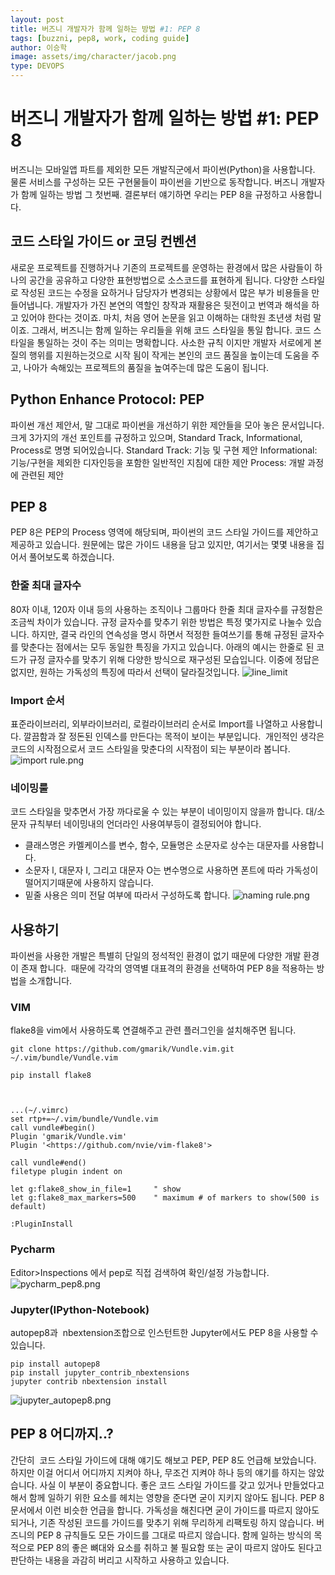 ```yaml
---
layout: post
title: 버즈니 개발자가 함께 일하는 방법 #1: PEP 8
tags: [buzzni, pep8, work, coding guide]
author: 이승학
image: assets/img/character/jacob.png 
type: DEVOPS
---
```


# 버즈니 개발자가 함께 일하는 방법 #1: PEP 8

버즈니는 모바일앱 파트를 제외한 모든 개발직군에서 파이썬(Python)을 사용합니다. 물론 서비스를 구성하는 모든 구현물들이 파이썬을 기반으로 동작합니다. 버즈니 개발자가 함께 일하는 방법 그 첫번째. 결론부터 얘기하면 우리는 PEP 8을 규정하고 사용합니다. 

## 코드 스타일 가이드 or 코딩 컨벤션

새로운 프로젝트를 진행하거나 기존의 프로젝트를 운영하는 환경에서 많은 사람들이 하나의 공간을 공유하고 다양한 표현방법으로 소스코드를 표현하게 됩니다. 다양한 스타일로 작성된 코드는 수정을 요하거나 담당자가 변경되는 상황에서 많은 부가 비용들을 만들어냅니다. 개발자가 가진 본연의 역할인 창작과 재활용은 뒷전이고 번역과 해석을 하고 있어야 한다는 것이죠. 마치, 처음 영어 논문을 읽고 이해하는 대학원 초년생 처럼 말이죠. 그래서, 버즈니는 함께 일하는 우리들을 위해 코드 스타일을 통일 합니다. 코드 스타일을 통일하는 것이 주는 의미는 명확합니다. 사소한 규칙 이지만 개발자 서로에게 본질의 행위를 지원하는것으로 시작 됨이 작게는 본인의 코드 품질을 높이는데 도움을 주고, 나아가 속해있는 프로젝트의 품질을 높여주는데 많은 도움이 됩니다. 

## Python Enhance Protocol: PEP

파이썬 개선 제안서, 말 그대로 파이썬을 개선하기 위한 제안들을 모아 놓은 문서입니다. 크게 3가지의 개선 포인트를 규정하고 있으며, Standard Track, Informational, Process로 명명 되어있습니다. Standard Track: 기능 및 구현 제안 Informational: 기능/구현을 제외한 디자인등을 포함한 일반적인 지침에 대한 제안 Process: 개발 과정에 관련된 제안 

## PEP 8

PEP 8은 PEP의 Process 영역에 해당되며, 파이썬의 코드 스타일 가이드를 제안하고 제공하고 있습니다. 원문에는 많은 가이드 내용을 담고 있지만, 여기서는 몇몇 내용을 집어서 풀어보도록 하겠습니다. 

### 한줄 최대 글자수

80자 이내, 120자 이내 등의 사용하는 조직이나 그룹마다 한줄 최대 글자수를 규정함은 조금씩 차이가 있습니다. 규정 글자수를 맞추기 위한 방법은 특정 몇가지로 나눌수 있습니다. 하지만, 결국 라인의 연속성을 명시 하면서 적정한 들여쓰기를 통해 규정된 글자수를 맞춘다는 점에서는 모두 동일한 특징을 가지고 있습니다. 아래의 예시는 한줄로 된 코드가 규정 글자수를 맞추기 위해 다양한 방식으로 재구성된 모습입니다. 이중에 정답은 없지만, 원하는 가독성의 특징에 따라서 선택이 달라질것입니다. ![line_limit](https://boilerbuzzni.files.wordpress.com/2017/11/line_limit.png)

### Import 순서

표준라이브러리, 외부라이브러리, 로컬라이브러리 순서로 Import를 나열하고 사용합니다. 깔끔함과 잘 정돈된 인덱스를 만든다는 목적이 보이는 부분입니다.  개인적인 생각은 코드의 시작점으로서 코드 스타일을 맞춘다의 시작점이 되는 부분이라 봅니다. ![import rule.png](https://boilerbuzzni.files.wordpress.com/2017/11/import-rule.png)

### 네이밍룰

코드 스타일을 맞추면서 가장 까다로울 수 있는 부분이 네이밍이지 않을까 합니다. 대/소문자 규칙부터 네이밍내의 언더라인 사용여부등이 결정되어야 합니다. 

  * 클래스명은 카멜케이스를 변수, 함수, 모듈명은 소문자로 상수는 대문자를 사용합니다.
  * 소문자 l, 대문자 I, 그리고 대문자 O는 변수명으로 사용하면 폰트에 따라 가독성이 떨어지기때문에 사용하지 않습니다.
  * 밑줄 사용은 의미 전달 여부에 따라서 구성하도록 합니다.
![naming rule.png](https://boilerbuzzni.files.wordpress.com/2017/11/naming-rule.png)

## 사용하기

파이썬을 사용한 개발은 특별히 단일의 정석적인 환경이 없기 때문에 다양한 개발 환경이 존재 합니다.  때문에 각각의 영역별 대표격의 환경을 선택하여 PEP 8을 적용하는 방법을 소개합니다. 

### VIM

flake8을 vim에서 사용하도록 연결해주고 관련 플러그인을 설치해주면 됩니다. 
    
    
    git clone https://github.com/gmarik/Vundle.vim.git ~/.vim/bundle/Vundle.vim
    
    pip install flake8
    
    
    
    ...(~/.vimrc) 
    set rtp+=~/.vim/bundle/Vundle.vim
    call vundle#begin()
    Plugin 'gmarik/Vundle.vim'
    Plugin '<https://github.com/nvie/vim-flake8'>
    
    call vundle#end()
    filetype plugin indent on
    
    let g:flake8_show_in_file=1     " show
    let g:flake8_max_markers=500    " maximum # of markers to show(500 is default)
    
    :PluginInstall

### Pycharm

Editor>Inspections 에서 pep로 직접 검색하여 확인/설정 가능합니다. ![pycharm_pep8.png](https://boilerbuzzni.files.wordpress.com/2017/11/pycharm_pep8.png)

### Jupyter(IPython-Notebook)

autopep8과  nbextension조합으로 인스턴트한 Jupyter에서도 PEP 8을 사용할 수 있습니다. 
    
    
    pip install autopep8
    pip install jupyter_contrib_nbextensions
    jupyter contrib nbextension install

![jupyter_autopep8.png](https://boilerbuzzni.files.wordpress.com/2017/11/jupyter_autopep8.png)

## PEP 8 어디까지..?

간단히  코드 스타일 가이드에 대해 얘기도 해보고 PEP, PEP 8도 언급해 보았습니다. 하지만 이걸 어디서 어디까지 지켜야 하나, 무조건 지켜야 하나 등의 얘기를 하지는 않았습니다. 사실 이 부분이 중요합니다. 좋은 코드 스타일 가이드를 갖고 있거나 만들었다고 해서 함께 일하기 위한 요소를 헤치는 영향을 준다면 굳이 지키지 않아도 됩니다. PEP 8 문서에서 이런 비슷한 언급을 합니다. 가독성을 해친다면 굳이 가이드를 따르지 않아도 되거나, 기존 작성된 코드를 가이드를 맞추기 위해 무리하게 리팩토링 하지 않습니다. 버즈니의 PEP 8 규칙들도 모든 가이드를 그대로 따르지 않습니다. 함께 일하는 방식의 목적으로 PEP 8의 좋은 뼈대와 요소를 취하고 불 필요함 또는 굳이 따르지 않아도 된다고 판단하는 내용을 과감히 버리고 시작하고 사용하고 있습니다.